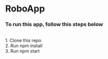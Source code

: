 # RoboApp

<h3>To run this app, follow this steps below</h3><br>
   1. Clone this repo<br>
   2. Run npm install<br>
   3. Run npm start

